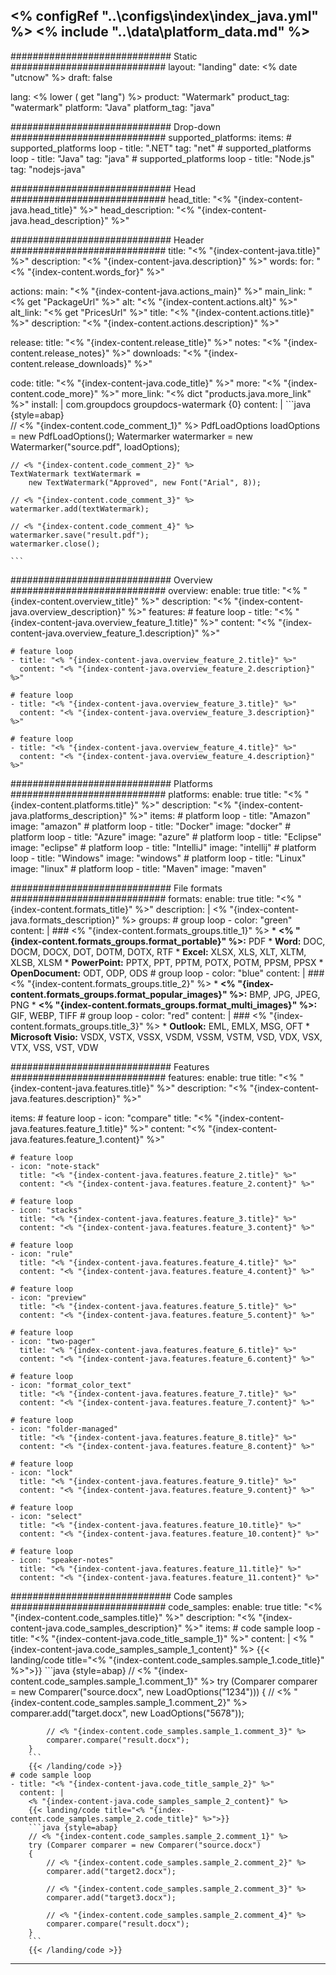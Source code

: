 <% configRef "..\\configs\\index\\index_java.yml" %>
<% include "..\\data\\platform_data.md" %>
---
############################# Static ############################
layout: "landing"
date: <% date "utcnow" %>
draft: false

lang: <% lower ( get "lang") %>
product: "Watermark"
product_tag: "watermark"
platform: "Java"
platform_tag: "java"

############################# Drop-down ############################
supported_platforms:
  items:
    # supported_platforms loop
    - title: ".NET"
      tag: "net"
    # supported_platforms loop
    - title: "Java"
      tag: "java"
    # supported_platforms loop
    - title: "Node.js"
      tag: "nodejs-java"

############################# Head ############################
head_title: "<% "{index-content-java.head_title}" %>"
head_description: "<% "{index-content-java.head_description}" %>"

############################# Header ############################
title: "<% "{index-content-java.title}" %>"
description: "<% "{index-content-java.description}" %>"
words:
  for: "<% "{index-content.words_for}" %>"

actions:
  main: "<% "{index-content-java.actions_main}" %>"
  main_link: "<% get "PackageUrl" %>"
  alt: "<% "{index-content.actions.alt}" %>"
  alt_link: "<% get "PricesUrl" %>"
  title: "<% "{index-content.actions.title}" %>"
  description: "<% "{index-content.actions.description}" %>"

release:
  title: "<% "{index-content.release_title}" %>"
  notes: "<% "{index-content.release_notes}" %>"
  downloads: "<% "{index-content.release_downloads}" %>"

code:
  title: "<% "{index-content-java.code_title}" %>"
  more: "<% "{index-content.code_more}" %>"
  more_link: "<% dict "products.java.more_link" %>"
  install: |
    <dependency>
      <groupId>com.groupdocs</groupId>
      <artifactId>groupdocs-watermark</artifactId>
      <version>{0}</version>
    </dependency>
  content: |
    ```java {style=abap}  
    // <% "{index-content.code_comment_1}" %>
    PdfLoadOptions loadOptions = new PdfLoadOptions();
    Watermarker watermarker = 
        new Watermarker("source.pdf", loadOptions);

    // <% "{index-content.code_comment_2}" %>
    TextWatermark textWatermark = 
        new TextWatermark("Approved", new Font("Arial", 8));

    // <% "{index-content.code_comment_3}" %>
    watermarker.add(textWatermark);

    // <% "{index-content.code_comment_4}" %>
    watermarker.save("result.pdf");
    watermarker.close();
      
    ```

############################# Overview ############################
overview:
  enable: true
  title: "<% "{index-content.overview_title}" %>"
  description: "<% "{index-content-java.overview_description}" %>"
  features:
    # feature loop
    - title: "<% "{index-content-java.overview_feature_1.title}" %>"
      content: "<% "{index-content-java.overview_feature_1.description}" %>"

    # feature loop
    - title: "<% "{index-content-java.overview_feature_2.title}" %>"
      content: "<% "{index-content-java.overview_feature_2.description}" %>"

    # feature loop
    - title: "<% "{index-content-java.overview_feature_3.title}" %>"
      content: "<% "{index-content-java.overview_feature_3.description}" %>"

    # feature loop
    - title: "<% "{index-content-java.overview_feature_4.title}" %>"
      content: "<% "{index-content-java.overview_feature_4.description}" %>"

############################# Platforms ############################
platforms:
  enable: true
  title: "<% "{index-content.platforms.title}" %>"
  description: "<% "{index-content-java.platforms_description}" %>"
  items:
    # platform loop
    - title: "Amazon"
      image: "amazon"
    # platform loop
    - title: "Docker"
      image: "docker"
    # platform loop
    - title: "Azure"
      image: "azure"
    # platform loop
    - title: "Eclipse"
      image: "eclipse"
    # platform loop
    - title: "IntelliJ"
      image: "intellij"
    # platform loop
    - title: "Windows"
      image: "windows"
    # platform loop
    - title: "Linux"
      image: "linux"
    # platform loop
    - title: "Maven"
      image: "maven"

############################# File formats ############################
formats:
  enable: true
  title: "<% "{index-content.formats_title}" %>"
  description: |
    <% "{index-content-java.formats_description}" %>
  groups:
    # group loop
    - color: "green"
      content: |
        ### <% "{index-content.formats_groups.title_1}" %>
        * **<% "{index-content.formats_groups.format_portable}" %>:** PDF 
        * **Word:** DOC, DOCM, DOCX, DOT, DOTM, DOTX, RTF
        * **Excel:** XLSX, XLS, XLT, XLTM, XLSB, XLSM
        * **PowerPoint:** PPTX, PPT, PPTM, POTX, POTM, PPSM, PPSX
        * **OpenDocument:** ODT, ODP, ODS
    # group loop
    - color: "blue"
      content: |
        ### <% "{index-content.formats_groups.title_2}" %>
        * **<% "{index-content.formats_groups.format_popular_images}" %>:** BMP, JPG, JPEG, PNG
        * **<% "{index-content.formats_groups.format_multi_images}" %>:** GIF, WEBP, TIFF
      # group loop
    - color: "red"
      content: |
        ### <% "{index-content.formats_groups.title_3}" %>
        * **Outlook:** EML, EMLX, MSG, OFT
        * **Microsoft Visio:** VSDX, VSTX, VSSX, VSDM, VSSM, VSTM, VSD, VDX, VSX, VTX, VSS, VST, VDW

############################# Features ############################
features:
  enable: true
  title: "<% "{index-content-java.features.title}" %>"
  description: "<% "{index-content-java.features.description}" %>"

  items:
    # feature loop
    - icon: "compare"
      title: "<% "{index-content-java.features.feature_1.title}" %>"
      content: "<% "{index-content-java.features.feature_1.content}" %>"

    # feature loop
    - icon: "note-stack"
      title: "<% "{index-content-java.features.feature_2.title}" %>"
      content: "<% "{index-content-java.features.feature_2.content}" %>"

    # feature loop
    - icon: "stacks"
      title: "<% "{index-content-java.features.feature_3.title}" %>"
      content: "<% "{index-content-java.features.feature_3.content}" %>"

    # feature loop
    - icon: "rule"
      title: "<% "{index-content-java.features.feature_4.title}" %>"
      content: "<% "{index-content-java.features.feature_4.content}" %>"

    # feature loop
    - icon: "preview"
      title: "<% "{index-content-java.features.feature_5.title}" %>"
      content: "<% "{index-content-java.features.feature_5.content}" %>"

    # feature loop
    - icon: "two-pager"
      title: "<% "{index-content-java.features.feature_6.title}" %>"
      content: "<% "{index-content-java.features.feature_6.content}" %>"

    # feature loop
    - icon: "format_color_text"
      title: "<% "{index-content-java.features.feature_7.title}" %>"
      content: "<% "{index-content-java.features.feature_7.content}" %>"

    # feature loop
    - icon: "folder-managed"
      title: "<% "{index-content-java.features.feature_8.title}" %>"
      content: "<% "{index-content-java.features.feature_8.content}" %>"

    # feature loop
    - icon: "lock"
      title: "<% "{index-content-java.features.feature_9.title}" %>"
      content: "<% "{index-content-java.features.feature_9.content}" %>"

    # feature loop
    - icon: "select"
      title: "<% "{index-content-java.features.feature_10.title}" %>"
      content: "<% "{index-content-java.features.feature_10.content}" %>"

    # feature loop
    - icon: "speaker-notes"
      title: "<% "{index-content-java.features.feature_11.title}" %>"
      content: "<% "{index-content-java.features.feature_11.content}" %>"

############################# Code samples ############################
code_samples:
  enable: true
  title: "<% "{index-content.code_samples.title}" %>"
  description: "<% "{index-content-java.code_samples_description}" %>"
  items:
    # code sample loop
    - title: "<% "{index-content-java.code_title_sample_1}" %>"
      content: |
        <% "{index-content-java.code_samples_sample_1_content}" %>
        {{< landing/code title="<% "{index-content.code_samples.sample_1.code_title}" %>">}}
        ```java {style=abap}
        // <% "{index-content.code_samples.sample_1.comment_1}" %>
        try (Comparer comparer = new Comparer("source.docx", new LoadOptions("1234")))
        {
            // <% "{index-content.code_samples.sample_1.comment_2}" %>
            comparer.add("target.docx", new LoadOptions("5678"));
        
            // <% "{index-content.code_samples.sample_1.comment_3}" %>
            comparer.compare("result.docx");
        }
        ```
        {{< /landing/code >}}
    # code sample loop
    - title: "<% "{index-content-java.code_title_sample_2}" %>"
      content: |
        <% "{index-content-java.code_samples_sample_2_content}" %>
        {{< landing/code title="<% "{index-content.code_samples.sample_2.code_title}" %>">}}
        ```java {style=abap}   
        // <% "{index-content.code_samples.sample_2.comment_1}" %>
        try (Comparer comparer = new Comparer("source.docx") 
        {
            // <% "{index-content.code_samples.sample_2.comment_2}" %>
            comparer.add("target2.docx");

            // <% "{index-content.code_samples.sample_2.comment_3}" %>
            comparer.add("target3.docx");

            // <% "{index-content.code_samples.sample_2.comment_4}" %>
            comparer.compare("result.docx");
        }
        ```
        {{< /landing/code >}}

---
